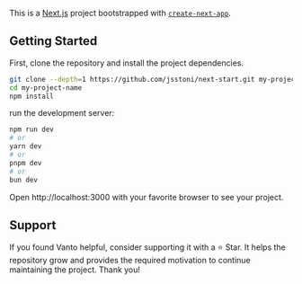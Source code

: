 This is a [Next.js](https://nextjs.org/) project bootstrapped with [`create-next-app`](https://github.com/vercel/next.js/tree/canary/packages/create-next-app).

## Getting Started

First, clone the repository and install the project dependencies.

```bash
git clone --depth=1 https://github.com/jsstoni/next-start.git my-project-name
cd my-project-name
npm install
```

run the development server:

```bash
npm run dev
# or
yarn dev
# or
pnpm dev
# or
bun dev
```

Open http://localhost:3000 with your favorite browser to see your project.

## Support
If you found Vanto helpful, consider supporting it with a ⭐ Star. It helps the repository grow and provides the required motivation to continue maintaining the project. Thank you!
